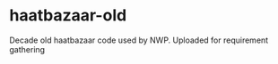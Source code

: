 haatbazaar-old
==============

Decade old haatbazaar code used by NWP. Uploaded for requirement gathering